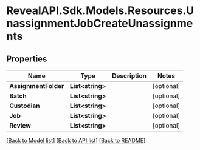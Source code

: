 # RevealAPI.Sdk.Models.Resources.UnassignmentJobCreateUnassignments
## Properties

Name | Type | Description | Notes
------------ | ------------- | ------------- | -------------
**AssignmentFolder** | **List&lt;string&gt;** |  | [optional] 
**Batch** | **List&lt;string&gt;** |  | [optional] 
**Custodian** | **List&lt;string&gt;** |  | [optional] 
**Job** | **List&lt;string&gt;** |  | [optional] 
**Review** | **List&lt;string&gt;** |  | [optional] 

[[Back to Model list]](../README.md#documentation-for-models) [[Back to API list]](../README.md#documentation-for-api-endpoints) [[Back to README]](../README.md)

